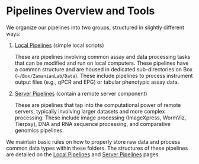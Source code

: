 # Pipelines Overview and Tools

We organize our pipelines into two groups, structured in slightly different ways:

1. [Local Pipelines](pipelines_local.md) (simple local scripts)

    These are pipelines involving common assay and data processing tasks that can be modified and run on local computers. These pipelines have a common structure and are housed in dedicated sub-directories on Box (``~/Box/ZamanianLab/Data``). These include pipelines to process instrument output files (e.g., qPCR and EPG) or tabular phenotypic assay data.

2. [Server Pipelines](pipelines_server.md) (contain a remote server component)

    These are pipelines that tap into the computational power of remote servers, typically involving larger datasets and more complex processing. These include image processing (ImageXpress, WormViz, Tierpsy), DNA and RNA sequence processing, and comparative genomics pipelines.

We maintain basic rules on how to properly store raw data and process common data types within these folders. The structures of these pipelines are detailed on the [Local Pipelines](pipelines_local.md) and [Server Pipelines](pipelines_server.md) pages.
